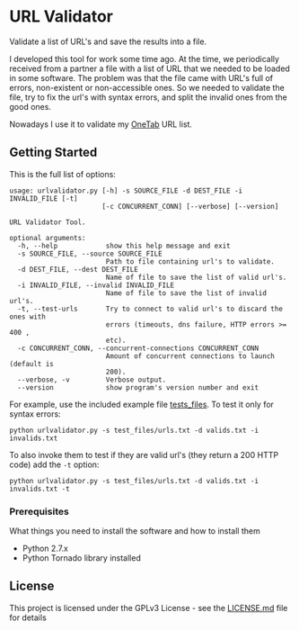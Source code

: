 # URL Validator

Validate a list of URL's and save the results into a file.

I developed this tool for work some time ago. At the time, we periodically
received from a partner a file with a list of URL that we needed to be
loaded in some software. The problem was that the file came with URL's
full of errors, non-existent or non-accessible ones. So we needed to
validate the file, try to fix the url's with syntax errors, and split
the invalid ones from the good ones.

Nowadays I use it to validate my [OneTab](https://www.one-tab.com/) URL list.

## Getting Started

This is the full list of options:


```
usage: urlvalidator.py [-h] -s SOURCE_FILE -d DEST_FILE -i INVALID_FILE [-t]
                       [-c CONCURRENT_CONN] [--verbose] [--version]

URL Validator Tool.

optional arguments:
  -h, --help            show this help message and exit
  -s SOURCE_FILE, --source SOURCE_FILE
                        Path to file containing url's to validate.
  -d DEST_FILE, --dest DEST_FILE
                        Name of file to save the list of valid url's.
  -i INVALID_FILE, --invalid INVALID_FILE
                        Name of file to save the list of invalid url's.
  -t, --test-urls       Try to connect to valid url's to discard the ones with
                        errors (timeouts, dns failure, HTTP errors >= 400 ,
                        etc).
  -c CONCURRENT_CONN, --concurrent-connections CONCURRENT_CONN
                        Amount of concurrent connections to launch (default is
                        200).
  --verbose, -v         Verbose output.
  --version             show program's version number and exit
```

For example, use the included example file [tests_files](test_files/urls.txt). To test it only for syntax errors:

```
python urlvalidator.py -s test_files/urls.txt -d valids.txt -i invalids.txt
```

To also invoke them to test if they are valid url's (they return a 200 HTTP code) add the `-t` option:

```
python urlvalidator.py -s test_files/urls.txt -d valids.txt -i invalids.txt -t
```

### Prerequisites

What things you need to install the software and how to install them

- Python 2.7.x
- Python Tornado library installed

## License

This project is licensed under the GPLv3 License - see the [LICENSE.md](LICENSE.md) file for details

